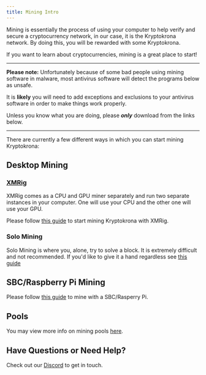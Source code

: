 ```yaml
---
title: Mining Intro
---
```


Mining is essentially the process of using your computer to help verify and secure a cryptocurrency network, in our case, it is the Kryptokrona network. By doing this, you will be rewarded with some Kryptokrona.

If you want to learn about cryptocurrencies, mining is a great place to start!

---

**Please note:** Unfortunately because of some bad people using mining software in malware, most antivirus software will detect the programs below as unsafe.

It is **likely** you will need to add exceptions and exclusions to your antivirus software in order to make things work properly.

Unless you know what you are doing, please ***only*** download from the links below.

---

There are currently a few different ways in which you can start mining Kryptokrona:

## Desktop Mining


### [XMRig](https://github.com/xmrig/xmrig)

XMRig comes as a CPU and GPU miner separately and run two separate instances in your computer. One will use your CPU and the other one will use your GPU.

Please follow [this guide](../XMRIG-Guide) to start mining Kryptokrona with XMRig.

### Solo Mining

Solo Mining is where you, alone, try to solve a block. It is extremely difficult and not recommended. If you'd like to give it a hand regardless see [this guide](../CPU-Solo-Mining)

## SBC/Raspberry Pi Mining

Please follow [this guide](../Mining-with-SBC) to mine with a SBC/Rasperry Pi.


## Pools

You may view more info on mining pools [here](../Pools).

## Have Questions or Need Help?

Check out our [Discord](http://chat.kryptokrona.se) to get in touch.
